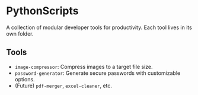 # PythonScripts

A collection of modular developer tools for productivity. Each tool lives in its own folder.

## Tools

- `image-compressor`: Compress images to a target file size.
- `password-generator`: Generate secure passwords with customizable options.
- (Future) `pdf-merger`, `excel-cleaner`, etc.
